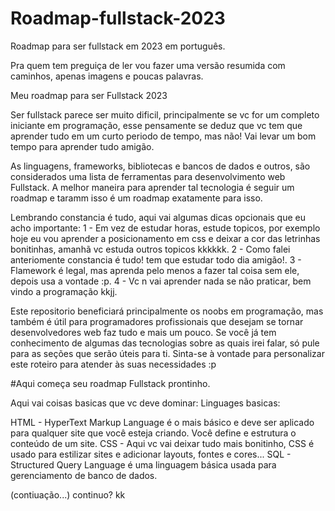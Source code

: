 # Roadmap-fullstack-2023
Roadmap para ser fullstack em 2023 em português.

Pra quem tem preguiça de ler vou fazer uma versão resumida com caminhos, apenas imagens e poucas palavras.

Meu roadmap para ser Fullstack 2023

Ser fullstack parece ser muito dificil, principalmente se vc for um completo iniciante em programação, esse pensamente se deduz que vc tem que aprender tudo em um curto periodo de tempo, mas não! Vai levar um bom tempo para aprender tudo amigão.

As linguagens, frameworks, bibliotecas e bancos de dados e outros, são considerados uma lista de ferramentas para desenvolvimento web Fullstack. A melhor maneira para aprender tal tecnologia é seguir um roadmap e taramm isso é um roadmap exatamente para isso.

Lembrando constancia é tudo, aqui vai algumas dicas opcionais que eu acho importante:
1 - Em vez de estudar horas, estude topicos, por exemplo hoje eu vou aprender a posicionamento em css e deixar a cor das letrinhas bonitinhas, amanhã vc estuda outros topicos kkkkkk.
2 - Como falei anteriomente constancia é tudo! tem que estudar todo dia amigão!.
3 - Flamework é legal, mas aprenda pelo menos a fazer tal coisa sem ele, depois usa a vontade :p.
4 - Vc n vai aprender nada se não praticar, bem vindo a programação kkjj.

Este repositorio beneficiará principalmente os noobs em programação, mas também é útil para programadores profissionais que desejam se tornar desenvolvedores web faz tudo e mais um pouco. Se você já tem conhecimento de algumas das tecnologias sobre as quais irei falar, só pule para as seções que serão úteis para ti. Sinta-se à vontade para personalizar este roteiro para atender às suas necessidades :p

#Aqui começa seu roadmap Fullstack prontinho.

Aqui vai coisas basicas que vc deve dominar:
Linguages basicas:

HTML - HyperText Markup Language é o mais básico e deve ser aplicado para qualquer site que você esteja criando. Você define e estrutura o conteúdo de um site.
CSS - Aqui vc vai deixar tudo mais bonitinho, CSS é usado para estilizar sites e adicionar layouts, fontes e cores...
SQL - Structured Query Language é uma linguagem básica usada para gerenciamento de banco de dados.

(contiuação...) 
continuo? kk






